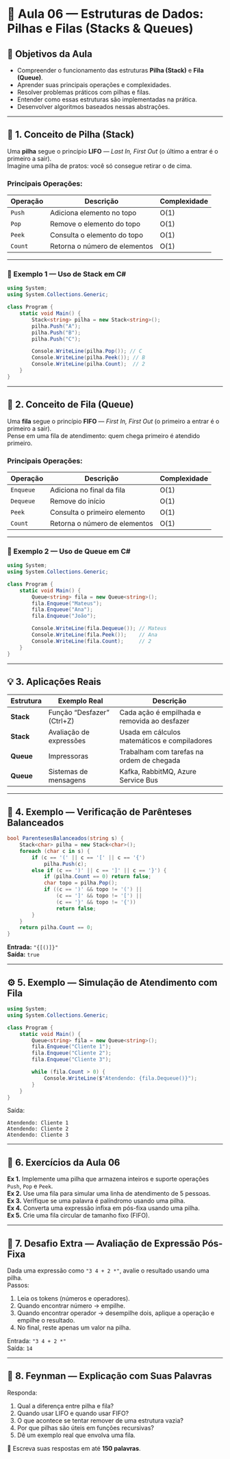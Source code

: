 # 📘 Aula 06 — Estruturas de Dados: Pilhas e Filas (Stacks & Queues)

## 🎯 Objetivos da Aula
- Compreender o funcionamento das estruturas **Pilha (Stack)** e **Fila (Queue)**.
- Aprender suas principais operações e complexidades.
- Resolver problemas práticos com pilhas e filas.
- Entender como essas estruturas são implementadas na prática.
- Desenvolver algoritmos baseados nessas abstrações.

---

## 🧠 1. Conceito de Pilha (Stack)

Uma **pilha** segue o princípio **LIFO** — *Last In, First Out* (o último a entrar é o primeiro a sair).  
Imagine uma pilha de pratos: você só consegue retirar o de cima.

### Principais Operações:
| Operação | Descrição | Complexidade |
|-----------|------------|---------------|
| `Push` | Adiciona elemento no topo | O(1) |
| `Pop` | Remove o elemento do topo | O(1) |
| `Peek` | Consulta o elemento do topo | O(1) |
| `Count` | Retorna o número de elementos | O(1) |

---

### 📍 Exemplo 1 — Uso de Stack em C#

```csharp
using System;
using System.Collections.Generic;

class Program {
    static void Main() {
        Stack<string> pilha = new Stack<string>();
        pilha.Push("A");
        pilha.Push("B");
        pilha.Push("C");

        Console.WriteLine(pilha.Pop()); // C
        Console.WriteLine(pilha.Peek()); // B
        Console.WriteLine(pilha.Count);  // 2
    }
}
```

---

## 🔄 2. Conceito de Fila (Queue)

Uma **fila** segue o princípio **FIFO** — *First In, First Out* (o primeiro a entrar é o primeiro a sair).  
Pense em uma fila de atendimento: quem chega primeiro é atendido primeiro.

### Principais Operações:
| Operação | Descrição | Complexidade |
|-----------|------------|---------------|
| `Enqueue` | Adiciona no final da fila | O(1) |
| `Dequeue` | Remove do início | O(1) |
| `Peek` | Consulta o primeiro elemento | O(1) |
| `Count` | Retorna o número de elementos | O(1) |

---

### 📍 Exemplo 2 — Uso de Queue em C#

```csharp
using System;
using System.Collections.Generic;

class Program {
    static void Main() {
        Queue<string> fila = new Queue<string>();
        fila.Enqueue("Mateus");
        fila.Enqueue("Ana");
        fila.Enqueue("João");

        Console.WriteLine(fila.Dequeue()); // Mateus
        Console.WriteLine(fila.Peek());    // Ana
        Console.WriteLine(fila.Count);     // 2
    }
}
```

---

## 💡 3. Aplicações Reais

| Estrutura | Exemplo Real | Descrição |
|------------|---------------|------------|
| **Stack** | Função “Desfazer” (Ctrl+Z) | Cada ação é empilhada e removida ao desfazer |
| **Stack** | Avaliação de expressões | Usada em cálculos matemáticos e compiladores |
| **Queue** | Impressoras | Trabalham com tarefas na ordem de chegada |
| **Queue** | Sistemas de mensagens | Kafka, RabbitMQ, Azure Service Bus |

---

## 🧩 4. Exemplo — Verificação de Parênteses Balanceados

```csharp
bool ParentesesBalanceados(string s) {
    Stack<char> pilha = new Stack<char>();
    foreach (char c in s) {
        if (c == '(' || c == '[' || c == '{')
            pilha.Push(c);
        else if (c == ')' || c == ']' || c == '}') {
            if (pilha.Count == 0) return false;
            char topo = pilha.Pop();
            if ((c == ')' && topo != '(') ||
                (c == ']' && topo != '[') ||
                (c == '}' && topo != '{'))
                return false;
        }
    }
    return pilha.Count == 0;
}
```

**Entrada:** `"{[()]}"`  
**Saída:** `true`

---

## ⚙️ 5. Exemplo — Simulação de Atendimento com Fila

```csharp
using System;
using System.Collections.Generic;

class Program {
    static void Main() {
        Queue<string> fila = new Queue<string>();
        fila.Enqueue("Cliente 1");
        fila.Enqueue("Cliente 2");
        fila.Enqueue("Cliente 3");

        while (fila.Count > 0) {
            Console.WriteLine($"Atendendo: {fila.Dequeue()}");
        }
    }
}
```

Saída:
```
Atendendo: Cliente 1
Atendendo: Cliente 2
Atendendo: Cliente 3
```

---

## 🧩 6. Exercícios da Aula 06

**Ex 1.** Implemente uma pilha que armazena inteiros e suporte operações `Push`, `Pop` e `Peek`.  
**Ex 2.** Use uma fila para simular uma linha de atendimento de 5 pessoas.  
**Ex 3.** Verifique se uma palavra é palíndromo usando uma pilha.  
**Ex 4.** Converta uma expressão infixa em pós-fixa usando uma pilha.  
**Ex 5.** Crie uma fila circular de tamanho fixo (FIFO).

---

## 💪 7. Desafio Extra — Avaliação de Expressão Pós-Fixa

Dada uma expressão como `"3 4 + 2 *"`, avalie o resultado usando uma pilha.  
Passos:
1. Leia os tokens (números e operadores).  
2. Quando encontrar número → empilhe.  
3. Quando encontrar operador → desempilhe dois, aplique a operação e empilhe o resultado.  
4. No final, reste apenas um valor na pilha.

Entrada: `"3 4 + 2 *"`  
Saída: `14`

---

## 🧠 8. Feynman — Explicação com Suas Palavras

Responda:
1. Qual a diferença entre pilha e fila?
2. Quando usar LIFO e quando usar FIFO?
3. O que acontece se tentar remover de uma estrutura vazia?
4. Por que pilhas são úteis em funções recursivas?
5. Dê um exemplo real que envolva uma fila.

📝 Escreva suas respostas em até **150 palavras**.
